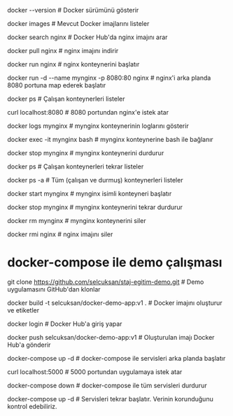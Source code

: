 docker --version                # Docker sürümünü gösterir

docker images                   # Mevcut Docker imajlarını listeler

docker search nginx             # Docker Hub'da nginx imajını arar

docker pull nginx               # nginx imajını indirir

docker run nginx                # nginx konteynerini başlatır

docker run -d --name mynginx -p 8080:80 nginx   # nginx'i arka planda 8080 portuna map ederek başlatır

docker ps                       # Çalışan konteynerleri listeler

curl localhost:8080             # 8080 portundan nginx'e istek atar

docker logs mynginx             # mynginx konteynerinin loglarını gösterir

docker exec -it mynginx bash    # mynginx konteynerine bash ile bağlanır

docker stop mynginx             # mynginx konteynerini durdurur

docker ps                       # Çalışan konteynerleri tekrar listeler

docker ps -a                    # Tüm (çalışan ve durmuş) konteynerleri listeler

docker start mynginx            # mynginx isimli konteyneri başlatır

docker stop mynginx             # mynginx konteynerini tekrar durdurur

docker rm mynginx               # mynginx konteynerini siler

docker rmi nginx                # nginx imajını siler



# docker-compose ile demo çalışması

git clone https://github.com/selcuksan/staj-egitim-demo.git   # Demo uygulamasını GitHub'dan klonlar

docker build -t selcuksan/docker-demo-app:v1 .                # Docker imajını oluşturur ve etiketler

docker login                                                  # Docker Hub'a giriş yapar

docker push selcuksan/docker-demo-app:v1                      # Oluşturulan imajı Docker Hub'a gönderir

docker-compose up -d                                          # docker-compose ile servisleri arka planda başlatır

curl localhost:5000                                           # 5000 portundan uygulamaya istek atar

docker-compose down                                           # docker-compose ile tüm servisleri durdurur

docker-compose up -d                                          # Servisleri tekrar başlatır. Verinin korunduğunu kontrol edebiliriz.

